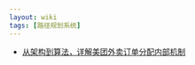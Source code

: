 ```yaml
---
layout: wiki
tags: [路径规划系统]
---
```


* [从架构到算法，详解美团外卖订单分配内部机制](https://www.jiqizhixin.com/articles/2017-10-26-4)
